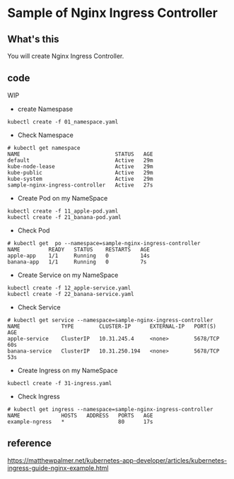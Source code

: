 # Sample of Nginx Ingress Controller

## What's this

You will create Nginx Ingress Controller.

## code

WIP


+ create Namespase

```
kubectl create -f 01_namespace.yaml
```

+ Check Namespace

```
# kubectl get namespace
NAME                              STATUS   AGE
default                           Active   29m
kube-node-lease                   Active   29m
kube-public                       Active   29m
kube-system                       Active   29m
sample-nginx-ingress-controller   Active   27s
```

+ Create Pod on my NameSpace

```
kubectl create -f 11_apple-pod.yaml
kubectl create -f 21_banana-pod.yaml
```

+ Check Pod

```
# kubectl get  po --namespace=sample-nginx-ingress-controller
NAME         READY   STATUS    RESTARTS   AGE
apple-app    1/1     Running   0          14s
banana-app   1/1     Running   0          7s
```

+ Create Service on my NameSpace

```
kubectl create -f 12_apple-service.yaml
kubectl create -f 22_banana-service.yaml
```

+ Check Service

```
# kubectl get service --namespace=sample-nginx-ingress-controller
NAME             TYPE        CLUSTER-IP      EXTERNAL-IP   PORT(S)    AGE
apple-service    ClusterIP   10.31.245.4     <none>        5678/TCP   60s
banana-service   ClusterIP   10.31.250.194   <none>        5678/TCP   53s
```

+ Create Ingress on my NameSpace

```
kubectl create -f 31-ingress.yaml
```

+ Check Ingress

```
# kubectl get ingress --namespace=sample-nginx-ingress-controller
NAME             HOSTS   ADDRESS   PORTS   AGE
example-ngress   *                 80      17s
```

## reference

https://matthewpalmer.net/kubernetes-app-developer/articles/kubernetes-ingress-guide-nginx-example.html
